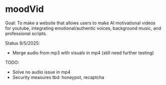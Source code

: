 # moodVid

Goal:
To make a website that allows users to make AI motivational  videos for youtube, integrating emotional/authentic voices, background music, and professional scripts.

Status 9/5/2025:
-  Merge audio from mp3 with visuals in mp4 (still need further testing)



TODO:
- Solve no audio issue in mp4
- Security measures tbd: honeypot, recaptcha
